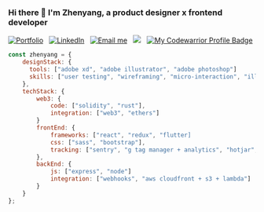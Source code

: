 ### Hi there 👋 I'm Zhenyang, a product designer x frontend developer

<a href="https://manapixels.com" target="_blank"><img alt="Portfolio" src="https://img.shields.io/badge/Portfolio%20-%23303030.svg?&style=flat&logo=okta&logoColor=f0c09c"/></a> &nbsp;
<a href="https://www.linkedin.com/in/zhenyanglim/" target="_blank"><img alt="LinkedIn" src="https://img.shields.io/badge/Linkedin%20-%23303030.svg?&style=flat&logo=linkedin&logoColor=74b4ed"/></a> &nbsp;
<a href="mailto:chrenelias@outlook.com" target="_blank"><img alt="Email me" src="https://img.shields.io/badge/Email-303030?style=flat&logo=maildotru&logoColor=81bd9b" /></a> &nbsp;
<a href="https://instagram.com/_zhenyang" target="_blank"><img src="https://img.shields.io/badge/__zhenyang_-303030?style=flat&logo=Instagram&logoColor=ffadb9"/></a> &nbsp;
<a href="https://www.codewars.com/users/zhenyangg/" target="_blank">![My Codewarrior Profile Badge](https://www.codewars.com/users/zhenyangg/badges/micro)</a>

```javascript
const zhenyang = {
    designStack: {
      tools: ["adobe xd", "adobe illustrator", "adobe photoshop"]
      skills: ["user testing", "wireframing", "micro-interaction", "illustration"]
    },
    techStack: {
        web3: {
            code: ["solidity", "rust"],
            integration: ["web3", "ethers"]
        }
        frontEnd: {
            frameworks: ["react", "redux", "flutter]
            css: ["sass", "bootstrap"],
            tracking: ["sentry", "g tag manager + analytics", "hotjar", "tawkto"]
        },
        backEnd: {
            js: ["express", "node"]
            integration: ["webhooks", "aws cloudfront + s3 + lambda"]
        }      
    }
};
```
